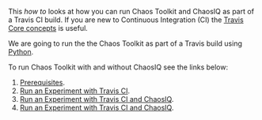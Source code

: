 This *how to* looks at how you can run Chaos Toolkit and ChaosIQ as part of a Travis CI build. If you are new to Continuous Integration (CI) the [Travis Core concepts][TravisCICoreConcepts] is useful.

We are going to run the the Chaos Toolkit as part of a Travis build using [Python][TravisCIPython].

To run Chaos Toolkit with and without ChaosIQ see the links below:

1. [Prerequisites](/chaosiq-on-travis/prerequisites).
1. [Run an Experiment with Travis CI](/chaosiq-on-travis/run-experiment/).
1. [Run an Experiment with Travis CI and ChaosIQ](/chaosiq-on-travis/.run-with-chaosiq/).
1. [Run an Experiment with Travis CI and ChaosIQ](/chaosiq-on-travis/run-verification/).

[TravisCICoreConcepts]: https://docs.travis-ci.com/user/for-beginners/
[TravisCIPython]: https://docs.travis-ci.com/user/languages/python/

